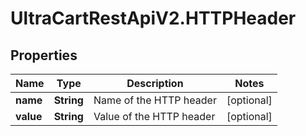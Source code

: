 # UltraCartRestApiV2.HTTPHeader

## Properties

Name | Type | Description | Notes
------------ | ------------- | ------------- | -------------
**name** | **String** | Name of the HTTP header | [optional] 
**value** | **String** | Value of the HTTP header | [optional] 



